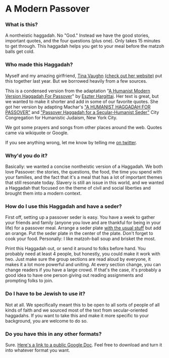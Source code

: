 A Modern Passover
========

### What is this?
A nontheistic haggadah. No "God." Instead we have the good stories, important quotes, and the four questions (plus one). Only takes 15 minutes to get through. This haggadah helps you get to your meal before the matzoh balls get cold. 

### Who made this Haggadah?

Myself and my amazing girlfriend, [Tina Vaughn](https://github.com/tinavn) [(check out her website)](http://www.tinamvaughn.com/) put this together last year. But we borrowed heavily from a few sources.

This is a condensed version from the adaptation "[A Humanist Modern Version Haggadah For Passover](http://www.eszter.com/Haggadah.pdf)" by [Eszter Hargittai](http://www.twitter.com/eszter). Her text is great, but we wanted to make it shorter and add in some of our favorite quotes. She got her version by adapting Machar's ["A HUMANIST HAGGADAH FOR PASSOVER"](http://www.machar.org/wp-content/uploads/2013/01/Machar-Humanistic-Haggadah.pdf) and ["Passover Haggadah for a Secular-Humanist Seder"](http://www.citycongregation.org/celebrations/sample-services/#passover) City Congregation for Humanistic Judaism, New York City.

We got some prayers and songs from other places around the web. Quotes came via wikiquote or Google.

If you see anything wrong, let me know by telling me [on twitter](https://twitter.com/mischa).

### Why'd you do it?

Basically: we wanted a concise nontheistic version of a Haggadah. We both love Passover: the stories, the questions, the food, the time you spend with your families, and the fact that it's a meal that has a lot of important themes that still resonate today. Slavery is still an issue in this world, and we wanted a Haggadah that focused on the theme of civil and social liberties and brought them into a modern context.

### How do I use this Haggadah and have a seder?

First off, setting up a passover seder is easy. You have a week to gather your friends and family (anyone you love and are thankful for being in your life) for a passover meal. Arrange a seder plate [with the usual stuff](https://en.wikipedia.org/wiki/Passover_Seder_Plate) but add an orange. Put the seder plate in the center of the plate. Don't forget to cook your food. Personally: I like matzoh-ball soup and brisket the most. 

Print this Haggadah out, or send it around to folks before hand. You probably need at least 4 people, but honestly, you could make it work with two. Just make sure the group sections are read aloud by everyone, it makes it a lot more powerful and uniting. At every section change, you can change readers if you have a large crowd. If that's the case, it's probably a good idea to have one person giving out reading assignments and prompting folks to join.

### Do I have to be Jewish to use it?

Not at all. We specifically meant this to be open to all sorts of people of all kinds of faith and we sourced most of the text from secular-oriented haggadahs. If you want to take this and make it more specific to your background, you are welcome to do so. 

### Do you have this in any other formats?

Sure. [Here's a link to a public Google Doc](https://docs.google.com/document/d/1rX-s_up0ABUTQRH_oJn50pBppvcKbQKWXFuHp9T17rE/edit?usp=sharing). Feel free to download and turn it into whatever format you want.
